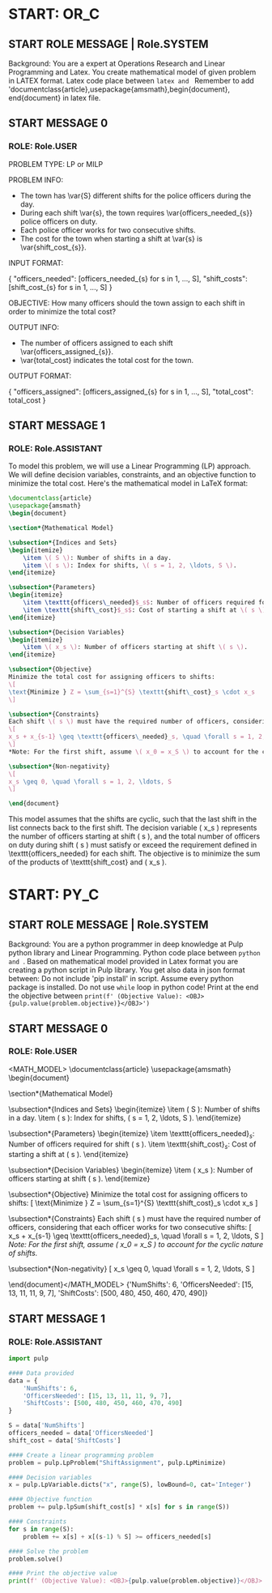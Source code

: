 # START: OR_C 
## START ROLE MESSAGE | Role.SYSTEM 
Background: You are a expert at Operations Research and Linear Programming and Latex. You create mathematical model of given problem in LATEX format. Latex code place between ```latex and ``` Remember to add 'documentclass{article},usepackage{amsmath},begin{document}, end{document} in latex file. 
## START MESSAGE 0 
### ROLE: Role.USER
<DESCRIPTION>
PROBLEM TYPE: LP or MILP

PROBLEM INFO:

- The town has \var{S} different shifts for the police officers during the day.
- During each shift \var{s}, the town requires \var{officers_needed_{s}} police officers on duty.
- Each police officer works for two consecutive shifts.
- The cost for the town when starting a shift at \var{s} is \var{shift_cost_{s}}.

INPUT FORMAT: 

{
    "officers_needed": [officers_needed_{s} for s in 1, ..., S],
    "shift_costs": [shift_cost_{s} for s in 1, ..., S]
}

OBJECTIVE: How many officers should the town assign to each shift in order to minimize the total cost?

OUTPUT INFO:

- The number of officers assigned to each shift \var{officers_assigned_{s}}.
- \var{total_cost} indicates the total cost for the town.

OUTPUT FORMAT:

{
    "officers_assigned": [officers_assigned_{s} for s in 1, ..., S],
    "total_cost": total_cost
}
</DESCRIPTION>


## START MESSAGE 1 
### ROLE: Role.ASSISTANT
To model this problem, we will use a Linear Programming (LP) approach. We will define decision variables, constraints, and an objective function to minimize the total cost. Here's the mathematical model in LaTeX format:

```latex
\documentclass{article}
\usepackage{amsmath}
\begin{document}

\section*{Mathematical Model}

\subsection*{Indices and Sets}
\begin{itemize}
    \item \( S \): Number of shifts in a day.
    \item \( s \): Index for shifts, \( s = 1, 2, \ldots, S \).
\end{itemize}

\subsection*{Parameters}
\begin{itemize}
    \item \texttt{officers\_needed}$_s$: Number of officers required for shift \( s \).
    \item \texttt{shift\_cost}$_s$: Cost of starting a shift at \( s \).
\end{itemize}

\subsection*{Decision Variables}
\begin{itemize}
    \item \( x_s \): Number of officers starting at shift \( s \).
\end{itemize}

\subsection*{Objective}
Minimize the total cost for assigning officers to shifts:
\[
\text{Minimize } Z = \sum_{s=1}^{S} \texttt{shift\_cost}_s \cdot x_s
\]

\subsection*{Constraints}
Each shift \( s \) must have the required number of officers, considering that each officer works for two consecutive shifts:
\[
x_s + x_{s-1} \geq \texttt{officers\_needed}_s, \quad \forall s = 1, 2, \ldots, S
\]
*Note: For the first shift, assume \( x_0 = x_S \) to account for the cyclic nature of shifts.*

\subsection*{Non-negativity}
\[
x_s \geq 0, \quad \forall s = 1, 2, \ldots, S
\]

\end{document}
```

This model assumes that the shifts are cyclic, such that the last shift in the list connects back to the first shift. The decision variable \( x_s \) represents the number of officers starting at shift \( s \), and the total number of officers on duty during shift \( s \) must satisfy or exceed the requirement defined in \texttt{officers\_needed} for each shift. The objective is to minimize the sum of the products of \texttt{shift\_cost} and \( x_s \).

# START: PY_C 
## START ROLE MESSAGE | Role.SYSTEM 
Background: You are a python programmer in deep knowledge at Pulp python library and Linear Programming. Python code place between ```python and ```. Based on mathematical model provided in Latex format you are creating a python script in Pulp library. You get also data in json format between: <DATA></DATA> Do not include 'pip install' in script. Assume every python package is installed. Do not use `while` loop in python code! Print at the end the objective between <OBJ></OBJ> `print(f' (Objective Value): <OBJ>{pulp.value(problem.objective)}</OBJ>')` 
## START MESSAGE 0 
### ROLE: Role.USER
<MATH_MODEL>
\documentclass{article}
\usepackage{amsmath}
\begin{document}

\section*{Mathematical Model}

\subsection*{Indices and Sets}
\begin{itemize}
    \item \( S \): Number of shifts in a day.
    \item \( s \): Index for shifts, \( s = 1, 2, \ldots, S \).
\end{itemize}

\subsection*{Parameters}
\begin{itemize}
    \item \texttt{officers\_needed}$_s$: Number of officers required for shift \( s \).
    \item \texttt{shift\_cost}$_s$: Cost of starting a shift at \( s \).
\end{itemize}

\subsection*{Decision Variables}
\begin{itemize}
    \item \( x_s \): Number of officers starting at shift \( s \).
\end{itemize}

\subsection*{Objective}
Minimize the total cost for assigning officers to shifts:
\[
\text{Minimize } Z = \sum_{s=1}^{S} \texttt{shift\_cost}_s \cdot x_s
\]

\subsection*{Constraints}
Each shift \( s \) must have the required number of officers, considering that each officer works for two consecutive shifts:
\[
x_s + x_{s-1} \geq \texttt{officers\_needed}_s, \quad \forall s = 1, 2, \ldots, S
\]
*Note: For the first shift, assume \( x_0 = x_S \) to account for the cyclic nature of shifts.*

\subsection*{Non-negativity}
\[
x_s \geq 0, \quad \forall s = 1, 2, \ldots, S
\]

\end{document}</MATH_MODEL>
<DATA>
{'NumShifts': 6, 'OfficersNeeded': [15, 13, 11, 11, 9, 7], 'ShiftCosts': [500, 480, 450, 460, 470, 490]}</DATA>


## START MESSAGE 1 
### ROLE: Role.ASSISTANT
```python
import pulp

#### Data provided
data = {
    'NumShifts': 6,
    'OfficersNeeded': [15, 13, 11, 11, 9, 7],
    'ShiftCosts': [500, 480, 450, 460, 470, 490]
}

S = data['NumShifts']
officers_needed = data['OfficersNeeded']
shift_cost = data['ShiftCosts']

#### Create a linear programming problem
problem = pulp.LpProblem("ShiftAssignment", pulp.LpMinimize)

#### Decision variables
x = pulp.LpVariable.dicts("x", range(S), lowBound=0, cat='Integer')

#### Objective function
problem += pulp.lpSum(shift_cost[s] * x[s] for s in range(S))

#### Constraints
for s in range(S):
    problem += x[s] + x[(s-1) % S] >= officers_needed[s]

#### Solve the problem
problem.solve()

#### Print the objective value
print(f' (Objective Value): <OBJ>{pulp.value(problem.objective)}</OBJ>')
```


